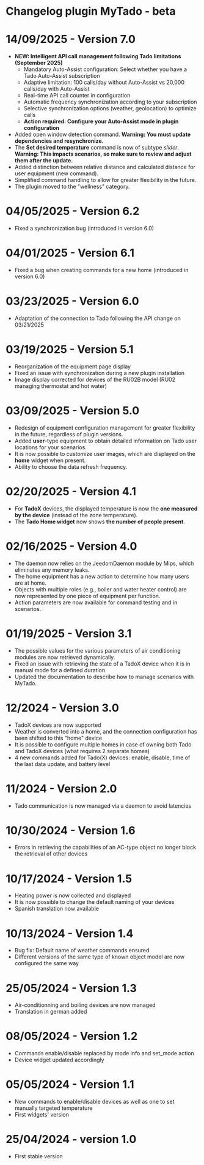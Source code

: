 # Changelog plugin MyTado - beta

# 14/09/2025 - Version 7.0

- **NEW: Intelligent API call management following Tado limitations (September 2025)**
  - Mandatory Auto-Assist configuration: Select whether you have a Tado Auto-Assist subscription
  - Adaptive limitation: 100 calls/day without Auto-Assist vs 20,000 calls/day with Auto-Assist
  - Real-time API call counter in configuration
  - Automatic frequency synchronization according to your subscription
  - Selective synchronization options (weather, geolocation) to optimize calls
  - **Action required: Configure your Auto-Assist mode in plugin configuration**
- Added open window detection command. **Warning: You must update dependencies and resynchronize.**
- The **Set desired temperature** command is now of subtype *slider*. **Warning: This impacts scenarios, so make sure to review and adjust them after the update.**
- Added distinction between relative distance and calculated distance for user equipment (new command).
- Simplified command handling to allow for greater flexibility in the future.
- The plugin moved to the "wellness" category.

# 04/05/2025 - Version 6.2

- Fixed a synchronization bug (introduced in version 6.0)  

# 04/01/2025 - Version 6.1

- Fixed a bug when creating commands for a new home (introduced in version 6.0)  

# 03/23/2025 - Version 6.0

- Adaptation of the connection to Tado following the API change on 03/21/2025  

# 03/19/2025 - Version 5.1

- Reorganization of the equipment page display  
- Fixed an issue with synchronization during a new plugin installation  
- Image display corrected for devices of the RU02B model (RU02 managing thermostat and hot water)  

# 03/09/2025 - Version 5.0

- Redesign of equipment configuration management for greater flexibility in the future, regardless of plugin versions.
- Added **user**-type equipment to obtain detailed information on Tado user locations for your scenarios.
- It is now possible to customize user images, which are displayed on the **home** widget when present.
- Ability to choose the data refresh frequency.

# 02/20/2025 - Version 4.1

- For **TadoX** devices, the displayed temperature is now the **one measured by the device** (instead of the zone temperature).
- The **Tado Home widget** now shows **the number of people present**.

# 02/16/2025 - Version 4.0

- The daemon now relies on the JeedomDaemon module by Mips, which eliminates any memory leaks.
- The home equipment has a new action to determine how many users are at home.
- Objects with multiple roles (e.g., boiler and water heater control) are now represented by one piece of equipment per function.
- Action parameters are now available for command testing and in scenarios.  

# 01/19/2025 - Version 3.1


- The possible values for the various parameters of air conditioning modules are now retrieved dynamically.  
- Fixed an issue with retrieving the state of a TadoX device when it is in manual mode for a defined duration.  
- Updated the documentation to describe how to manage scenarios with MyTado.

# 12/2024 - Version 3.0

- TadoX devices are now supported
- Weather is converted into a home, and the connection configuration has been shifted to this "home" device
- It is possible to configure multiple homes in case of owning both Tado and TadoX devices (what requires 2 separate homes)
- 4 new commands added for Tado(X) devices: enable, disable, time of the last data update, and battery level

# 11/2024 - Version 2.0

- Tado communication is now managed via a daemon to avoid latencies

# 10/30/2024 - Version 1.6

- Errors in retrieving the capabilities of an AC-type object no longer block the retrieval of other devices

# 10/17/2024 - Version 1.5

- Heating power is now collected and displayed
- It is now possible to change the default naming of your devices
- Spanish translation now available

# 10/13/2024 - Version 1.4

- Bug fix: Default name of weather commands ensured
- Different versions of the same type of known object model are now configured the same way

# 25/05/2024 - Version 1.3

- Air-conditionning and boiling devices are now managed
- Translation in german added

# 08/05/2024 - Version 1.2

- Commands enable/disable replaced by mode info and set_mode action
- Device widget updated accordingly

# 05/05/2024 - Version 1.1

- New commands to enable/disable devices as well as one to set manually targeted temperature
- First widgets' version

# 25/04/2024 - version 1.0

- First stable version